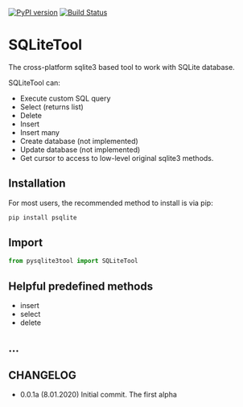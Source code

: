 [![PyPI version](https://badge.fury.io/py/SQLiteTool.svg)](https://badge.fury.io/py/SQLiteTool)
[![Build Status](https://travis-ci.org/c-pher/SQLiteTool.svg?branch=master)](https://travis-ci.org/c-pher/SQLiteTool)

# SQLiteTool
The cross-platform sqlite3 based tool to work with SQLite database.

SQLiteTool can:
- Execute custom SQL query
- Select (returns list)
- Delete
- Insert
- Insert many
- Create database (not implemented)
- Update database (not implemented)
- Get cursor to access to low-level original sqlite3 methods.  

## Installation
For most users, the recommended method to install is via pip:
```cmd
pip install psqlite
```
## Import
```python
from pysqlite3tool import SQLiteTool
```

## Helpful predefined methods

* insert
* select
* delete

...
-

## CHANGELOG
- 0.0.1a (8.01.2020) Initial commit. The first alpha
